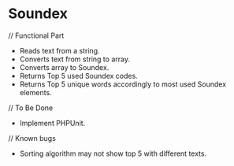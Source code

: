 # Soundex

// Functional Part

- Reads text from a string.
- Converts text from string to array.
- Converts array to Soundex.
- Returns Top 5 used Soundex codes.
- Returns Top 5 unique words accordingly to most used Soundex elements.

// To Be Done

- Implement PHPUnit.

// Known bugs

- Sorting algorithm may not show top 5 with different texts.